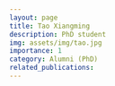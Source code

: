 ```yaml
---
layout: page
title: Tao Xiangming
description: PhD student
img: assets/img/tao.jpg
importance: 1
category: Alumni (PhD)
related_publications:
---
```

